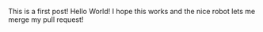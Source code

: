 This is a first post! 
Hello World!
I hope this works and the nice robot lets me merge my pull request!
